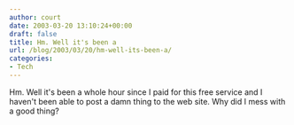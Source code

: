 ```yaml
---
author: court
date: 2003-03-20 13:10:24+00:00
draft: false
title: Hm. Well it's been a
url: /blog/2003/03/20/hm-well-its-been-a/
categories:
- Tech
---
```


Hm.  Well it's been a whole hour since I paid for this free service and I haven't been able to post a damn thing to the web site.  Why did I mess with a good thing?




